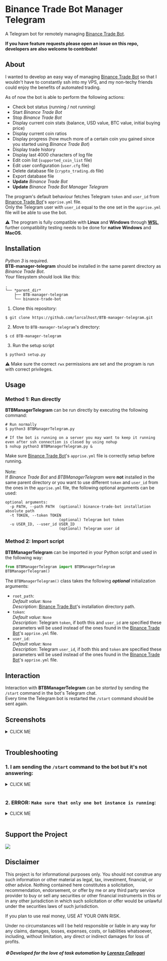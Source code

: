# Binance Trade Bot Manager Telegram
A Telegram bot for remotely managing [Binance Trade Bot].  

**If you have feature requests please open an issue on this repo, developers are also welcome to contribute!**

## About
I wanted to develop an easy way of managing [Binance Trade Bot] so that I wouldn't have to constantly ssh into my VPS, and my non-techy friends could enjoy the benefits of automated trading.  

As of now the bot is able to perform the following actions:
- Check bot status (running / not running)
- Start *Binance Trade Bot*
- Stop *Binance Trade Bot*
- Display current coin stats (balance, USD value, BTC value, initial buying price)
- Display current coin ratios
- Display progress (how much more of a certain coin you gained since you started using *Binance Trade Bot*)
- Display trade history
- Display last 4000 characters of log file
- Edit coin list (`supported_coin_list` file)
- Edit user configuration (`user.cfg` file)
- Delete database file (`crypto_trading.db` file)
- Export database file
- **Update** *Binance Trade Bot*
- **Update** *Binance Trade Bot Manager Telegram*

The program's default behaviour fetches Telegram `token` and `user_id` from [Binance Trade Bot]'s `apprise.yml` file.  
Only the Telegram user with `user_id` equal to the one set in the `apprise.yml` file will be able to use the bot.

⚠ The program is fully compatible with **Linux** and **Windows** through **[WSL]**, further compatibility testing needs to be done for **native Windows** and **MacOS**.  
## Installation
*Python 3* is required.  
**BTB-manager-telegram** should be installed in the same parent directory as *Binance Trade Bot*.  
Your filesystem should look like this:
```
.
└── *parent_dir*
    ├── BTB-manager-telegram
    └── binance-trade-bot
```
1. Clone this repository:
```console
$ git clone https://github.com/lorcalhost/BTB-manager-telegram.git
```
2. Move to `BTB-manager-telegram`'s directory:
```console
$ cd BTB-manager-telegram
```
3. Run the setup script
```console
$ python3 setup.py
```
⚠ Make sure the correct `rwx` permissions are set and the program is run with correct privileges.
## Usage
### **Method 1**: Run directly
**BTBManagerTelegram** can be run directly by executing the following command:
```console
# Run normally
$ python3 BTBManagerTelegram.py

# If the bot is running on a server you may want to keep it running even after ssh connection is closed by using nohup
$ nohup python3 BTBManagerTelegram.py &
```
Make sure  [Binance Trade Bot]'s `apprise.yml` file is correctly setup before running.  
</br>
Note:  
If *Binance Trade Bot* and *BTBManagerTelegram* were **not** installed in the same parent directory or you want to use different `token` and `user_id` from the ones in the `apprise.yml` file, the following optional arguments can be used:
```console
optional arguments:
  -p PATH, --path PATH  (optional) binance-trade-bot installation absolute path
  -t TOKEN, --token TOKEN
                        (optional) Telegram bot token
  -u USER_ID, --user_id USER_ID
                        (optional) Telegram user id
```
### **Method 2:** Import script
**BTBManagerTelegram** can be imported in your Python script and used in the following way:
```python
from BTBManagerTelegram import BTBManagerTelegram
BTBManagerTelegram()
```
The `BTBManagerTelegram()` class takes the following ***optional*** initialization arguments:
- `root_path`:  
*Default value*: `None`  
*Description*: [Binance Trade Bot]'s installation directory path.
- `token`:  
*Default value*: `None`  
*Description*: Telegram `token`, if both this and `user_id` are specified these parameters will be used instead of the ones found in the [Binance Trade Bot]'s `apprise.yml` file.
- `user_id`:  
*Default value*: `None`  
*Description*: Telegram `user_id`, if both this and `token` are specified these parameters will be used instead of the ones found in the [Binance Trade Bot]'s `apprise.yml` file.

## Interaction
Interaction with **BTBManagerTelegram** can be *started* by sending the `/start` command in the bot's Telegram chat.  
Every time the Telegram bot is restarted the `/start` command should be sent again.

## Screenshots
<details><summary>CLICK ME</summary>

<p align="center">
  	<img height="20%" width="20%" src="https://i.imgur.com/znI3G3H.jpg" />&nbsp;&nbsp;&nbsp;&nbsp;
    <img height="20%" width="20%" src="https://i.imgur.com/c2m0xuk.jpg" />
</p>
</details>
</br>

## Troubleshooting
### 1. I am sending the `/start` command to the bot but it's not answering:
<details><summary>CLICK ME</summary>

<p align="center">

Usually when this happens it means that you haven't properly setup your `apprise.yml` file.  
For security reasons the bot is programmed so that it only responds to the person with `user_id` equal to the one set in the Telegram URL inside the `apprise.yml` file.  

Example of `apprise.yml` file:
```yaml
version: 1
urls:
  - tgram://123456789:AABx8iXjE5C-vG4SDhf6ARgdFgxYxhuHb4A/606743502

```
In this URL:
- `123456789:AABx8iXjE5C-vG4SDhf6ARgdFgxYxhuHb4A` is the bot's `token`
- `606743502` is the `user_id`  

You can find your `user_id` by sending a Telegram message to [@userinfobot](https://t.me/userinfobot).
</p>
</details>
</br>

### 2. ERROR: `Make sure that only one bot instance is running`:
<details><summary>CLICK ME</summary>

<p align="center">

This means that there are two or more instances of `BTBManagerTelegram` running at the same time on the same Telegram `token`.  
To fix this error you can kill all `BTBManagerTelegram.py` instances and restart the Telegram bot.  
You can kill the processes using the following command:

```bash
kill -9 $(ps ax | grep BTBManagerTelegram | fgrep -v grep | awk '{ print $1 }')
```
</p>
</details>
</br>

## Support the Project

<a href="https://www.buymeacoffee.com/lorcalhost"><img src="https://img.buymeacoffee.com/button-api/?text=Buy me a beer&emoji=🍺&slug=lorcalhost&button_colour=FFDD00&font_colour=000000&font_family=Lato&outline_colour=000000&coffee_colour=ffffff"></a>

## Disclaimer

This project is for informational purposes only. You should not construe any
such information or other material as legal, tax, investment, financial, or
other advice. Nothing contained here constitutes a solicitation, recommendation,
endorsement, or offer by me or any third party service provider to buy or sell
any securities or other financial instruments in this or in any other
jurisdiction in which such solicitation or offer would be unlawful under the
securities laws of such jurisdiction.

If you plan to use real money, USE AT YOUR OWN RISK.

Under no circumstances will I be held responsible or liable in any way for any
claims, damages, losses, expenses, costs, or liabilities whatsoever, including,
without limitation, any direct or indirect damages for loss of profits.

##### ⚙ Developed for the love of task automation by [Lorenzo Callegari](https://github.com/lorcalhost)


[Binance Trade Bot]: https://github.com/edeng23/binance-trade-bot
[WSL]: https://docs.microsoft.com/en-us/windows/wsl/install-win10
